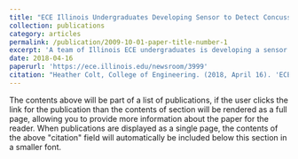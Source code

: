 ```yaml
---
title: "ECE Illinois Undergraduates Developing Sensor to Detect Concussions in Athletes"
collection: publications
category: articles
permalink: /publication/2009-10-01-paper-title-number-1
excerpt: 'A team of Illinois ECE undergraduates is developing a sensor to help detect concussions in athletes.'
date: 2018-04-16
paperurl: 'https://ece.illinois.edu/newsroom/3999'
citation: "Heather Colt, College of Engineering. (2018, April 16). 'ECE Illinois Undergraduates Developing Sensor to Detect Concussions in Athletes.'"
---
```

The contents above will be part of a list of publications, if the user clicks the link for the publication than the contents of section will be rendered as a full page, allowing you to provide more information about the paper for the reader. When publications are displayed as a single page, the contents of the above "citation" field will automatically be included below this section in a smaller font.
